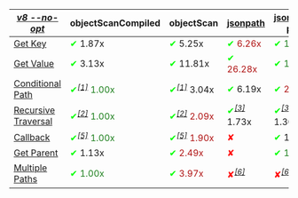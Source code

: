 |_[v8 --no-opt](https://flaviocopes.com/node-runtime-v8-options/)_|objectScanCompiled|objectScan|[jsonpath](https://www.npmjs.com/package/jsonpath)|[jsonpath-plus](https://www.npmjs.com/package/jsonpath-plus)|[jmespath](https://www.npmjs.com/package/jmespath)|
|---|---|---|---|---|---|
|<a href="./test/comparison/suites/key.js">Get Key</a>|<span style='color:#00ff00'>✔</span> 1.87x|<span style='color:#00ff00'>✔</span> 5.25x|<span style="color:#b01414"><span style='color:#00ff00'>✔</span> 6.26x</span>|<span style="color:#1f811f"><span style='color:#00ff00'>✔</span> 1.00x</span>|<span style='color:#ff0000'>✘</span>|
|<a href="./test/comparison/suites/value.js">Get Value</a>|<span style='color:#00ff00'>✔</span> 3.13x|<span style='color:#00ff00'>✔</span> 11.81x|<span style="color:#b01414"><span style='color:#00ff00'>✔</span> 26.28x</span>|<span style="color:#1f811f"><span style='color:#00ff00'>✔</span> 1.00x</span>|<span style='color:#00ff00'>✔</span> 3.45x|
|<a href="./test/comparison/suites/condition.js">Conditional Path</a>|<span style="color:#1f811f"><span style='color:#00ff00'>✔</span><i><sup><a href="#timing_ref_1">[1]</a></sup></i> 1.00x</span>|<span style='color:#00ff00'>✔</span><i><sup><a href="#timing_ref_1">[1]</a></sup></i> 3.04x|<span style='color:#00ff00'>✔</span> 6.19x|<span style="color:#b01414"><span style='color:#00ff00'>✔</span> 26.49x</span>|<span style='color:#00ff00'>✔</span> 1.49x|
|<a href="./test/comparison/suites/recursive.js">Recursive Traversal</a>|<span style="color:#1f811f"><span style='color:#00ff00'>✔</span><i><sup><a href="#timing_ref_2">[2]</a></sup></i> 1.00x</span>|<span style="color:#b01414"><span style='color:#00ff00'>✔</span><i><sup><a href="#timing_ref_2">[2]</a></sup></i> 2.09x</span>|<span style='color:#00ff00'>✔</span><i><sup><a href="#timing_ref_3">[3]</a></sup></i> 1.73x|<span style='color:#00ff00'>✔</span><i><sup><a href="#timing_ref_3">[3]</a></sup></i> 1.30x|<span style='color:#ff0000'>✘</span><i><sup><a href="#timing_ref_4">[4]</a></sup></i>|
|<a href="./test/comparison/suites/callback.js">Callback</a>|<span style="color:#1f811f"><span style='color:#00ff00'>✔</span><i><sup><a href="#timing_ref_5">[5]</a></sup></i> 1.00x</span>|<span style="color:#b01414"><span style='color:#00ff00'>✔</span><i><sup><a href="#timing_ref_5">[5]</a></sup></i> 1.90x</span>|<span style='color:#ff0000'>✘</span>|<span style='color:#00ff00'>✔</span> 1.14x|<span style='color:#ff0000'>✘</span>|
|<a href="./test/comparison/suites/parent.js">Get Parent</a>|<span style='color:#00ff00'>✔</span> 1.13x|<span style="color:#b01414"><span style='color:#00ff00'>✔</span> 2.49x</span>|<span style='color:#ff0000'>✘</span>|<span style="color:#1f811f"><span style='color:#00ff00'>✔</span> 1.00x</span>|<span style='color:#ff0000'>✘</span>|
|<a href="./test/comparison/suites/multiplePaths.js">Multiple Paths</a>|<span style="color:#1f811f"><span style='color:#00ff00'>✔</span> 1.00x</span>|<span style="color:#b01414"><span style='color:#00ff00'>✔</span> 3.97x</span>|<span style='color:#ff0000'>✘</span><i><sup><a href="#timing_ref_6">[6]</a></sup></i>|<span style='color:#ff0000'>✘</span><i><sup><a href="#timing_ref_6">[6]</a></sup></i>|<span style='color:#00ff00'>✔</span><i><sup><a href="#timing_ref_7">[7]</a></sup></i> 1.15x|
